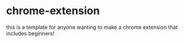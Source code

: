 # chrome-extension
this is a template for anyone wanting to make a chrome extension
that includes beginners!
